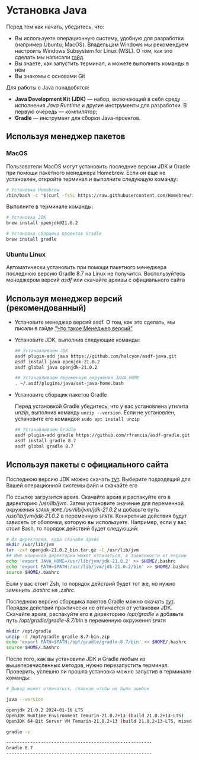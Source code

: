 # Установка Java

Перед тем как начать, убедитесь, что:

* Вы используете операционную систему, удобную для разработки (например Ubuntu, MacOS). Владельцам Windows мы рекомендуем настроить Windows Subsystem for Linux (WSL). О том, как это сделать мы написали [гайд](https://guides.hexlet.io/ru/ubuntu-linux-in-windows/).
* Вы знаете, как запустить терминал, и можете выполнить команды в нём
* Вы знакомы с основами Git

Для работы с Java понадобятся:

* **Java Development Kit (JDK)** — набор, включающий в себя среду исполнения *Java Runtime* и другие инструменты для разработки. В первую очередь — компилятор;
* **Gradle** — инструмент для сборки Java-проектов.

## Используя менеджер пакетов

### MacOS

Пользователи MacOS могут установить последние версии JDK и Gradle при помощи пакетного менеджера Homebrew. Если он ещё не установлен, откройте терминал и выполните следующую команду:

```bash
# Установка Homebrew
/bin/bash -c "$(curl -fsSL https://raw.githubusercontent.com/Homebrew/install/HEAD/install.sh)"
```

Выполните в терминале команды:

```bash
# Установка JDK
brew install openjdk@21.0.2

# Установка сборщика проектов Gradle
brew install gradle
```

### Ubuntu Linux

Автоматически установить при помощи пакетного менеджера последнюю версию Gradle 8.7 на Linux не получится. Воспользуйтесь менеджером версий *asdf* или скачайте архивы с официального сайта

## Используя менеджер версий (рекомендованный)

* Установите менеджер версий asdf. О том, как это сделать, мы писали в гайде ["Что такое Менеджер версий"](https://guides.hexlet.io/ru/version-managers/)
* Установите JDK, выполнив следующие команды:

    ```bash
    ## Устанавливаем JDK
    asdf plugin-add java https://github.com/halcyon/asdf-java.git
    asdf install java openjdk-21.0.2
    asdf global java openjdk-21.0.2

    ## Устанавливаем переменную окружения JAVA_HOME
    . ~/.asdf/plugins/java/set-java-home.bash
    ```

* Установите сборщик пакетов Gradle

    Перед установкой Gradle убедитесь, что у вас установлена утилита *unzip*, выполнив команду `unzip --version`. Если не установлен, установите его командой `sudo apt install unzip`

    ```bash
    ## Устанавливаем Gradle
    asdf plugin-add gradle https://github.com/rfrancis/asdf-gradle.git
    asdf install gradle 8.7
    asdf global gradle 8.7
    ```

## Используя пакеты с официального сайта

Последнюю версию JDK можно скачать [тут](https://adoptium.net/temurin/releases/?version=21). Выберите подходящий для Вашей операционной системы файл и скачайте его

По ссылке загрузится архив. Скачайте архив и распакуйте его в директорию */usr/lib/jvm*. Затем установите значение для переменной окружения `$JAVA_HOME` */usr/lib/jvm/jdk-21.0.2* и добавьте путь */usr/lib/jvm/jdk-21.0.2* в переменную `$PATH`. Конкретные действия будут зависеть от оболочки, которую вы используете. Например, если у вас стоит Bash, то порядок действий будет следующий:

```bash
# Из директории, куда скачали архив
mkdir /usr/lib/jvm
tar -zxf openjdk-21.0.2_bin.tar.gz -С /usr/lib/jvm
## Имя конечной директории может отличаться, в зависимости от версии
echo 'export JAVA_HOME=/usr/lib/jvm/jdk-21.0.2' >> $HOME/.bashrc
echo 'export PATH=$PATH:/usr/lib/jvm/jdk-21.0.2/bin' >> $HOME/.bashrc
source $HOME/.bashrc
```

Если у вас стоит Zsh, то порядок действий будет тот же, но нужно заменить *.bashrc* на *.zshrc*.

Последнюю версию сборщика пакетов Gradle можно скачать [тут](https://gradle.org/releases/). Порядок действий практически не отличается от установки JDK. Скачайте архив, распакуйте его в директорию */opt/gradle* и добавьте путь */opt/gradle/gradle-8.7/bin* в переменную окружения `$PATH`

```bash
mkdir /opt/gradle
unzip -d /opt/gradle gradle-8.7-bin.zip
echo 'export PATH=$PATH:/opt/gradle/gradle-8.7/bin' >> $HOME/.bashrc
source $HOME/.bashrc
```

После того, как вы установили JDK и Gradle любым из вышеперечисленных методов, нужно перезапустить терминал. Проверить, успешно ли прошла установка можно запустив в терминале команды:

```bash
# Вывод может отличаться, главное чтобы не было ошибок

java --version

openjdk 21.0.2 2024-01-16 LTS
OpenJDK Runtime Environment Temurin-21.0.2+13 (build 21.0.2+13-LTS)
OpenJDK 64-Bit Server VM Temurin-21.0.2+13 (build 21.0.2+13-LTS, mixed mode, sharing)

gradle -v

-------------------------------------------------------
Gradle 8.7
-------------------------------------------------------
```
